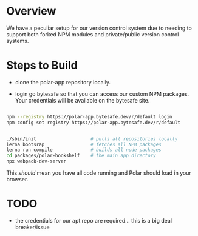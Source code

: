# Overview

We have a peculiar setup for our version control system due to needing to 
support both forked NPM modules and private/public version control systems.

# Steps to Build 

- clone the polar-app repository locally.

- login go bytesafe so that you can access our custom NPM packages.  Your 
  credentials will be available on the bytesafe site.

```bash

npm --registry https://polar-app.bytesafe.dev/r/default login
npm config set registry https://polar-app.bytesafe.dev/r/default

```

```bash

./sbin/init                    # pulls all repositories locally
lerna bootsrap                 # fetches all NPM packages
lerna run compile              # builds all node packages 
cd packages/polar-bookshelf    # the main app directory
npx webpack-dev-server
```

This *should* mean you have all code running and Polar should load in your 
browser.

# TODO

- the credentials for our apt repo are required... this is a big deal breaker/issue
